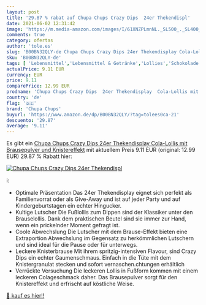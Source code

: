 ```yaml
---
layout: post
title: '29.87 % rabat auf Chupa Chups Crazy Dips  24er Thekendispl'
date: 2021-06-02 12:31:42
image: 'https://m.media-amazon.com/images/I/61XNZPLmnNL._SL500_._SL400_.jpg'
comments: true
category: ofertas
author: 'tole.es'
slug: 'B00BN32QLY-de Chupa Chups Crazy Dips 24er Thekendisplay Cola-Lollis mit...'
sku: 'B00BN32QLY-de'
tags: [ 'Lebensmittel','Lebensmittel & Getränke','Lollies','Schokolade & Süßigkeiten','Süßigkeiten & Knabbereien','chupa chups', ]
actualPrice: 9.11 EUR
currency: EUR
price: 9.11
comparePrice: 12.99 EUR
prodname: 'Chupa Chups Crazy Dips  24er Thekendisplay  Cola-Lollis mit Brausepulver und Knistereffekt'
country: 'de'
flag: '🇩🇪'
brand: 'Chupa Chups'
buyurl: 'https://www.amazon.de/dp/B00BN32QLY/?tag=tolees0ca-21'
descuento: '29.87'
average: '9.11'
---
```


Es gibt ein [Chupa Chups Crazy Dips  24er Thekendisplay  Cola-Lollis mit Brausepulver und Knistereffekt](https://www.amazon.de/dp/B00BN32QLY/?tag=tolees0ca-21) mit aktuellem Preis 9.11 EUR (original: 12.99 EUR) 29.87 % Rabatt hier:

[![Chupa Chups Crazy Dips  24er Thekendispl](https://m.media-amazon.com/images/I/61XNZPLmnNL._SL500_._SL400_.jpg)](https://www.amazon.de/dp/B00BN32QLY/?tag=tolees0ca-21)

ℹ️:

- Optimale Präsentation Das 24er Thekendisplay eignet sich perfekt als Familienvorrat oder als Give-Away und ist auf jeder Party und auf Kindergeburtstagen ein echter Hingucker.
- Kultige Lutscher Die Fußlollis zum Dippen sind der Klassiker unter den Brauselollis. Dank dem praktischen Beutel sind sie immer zur Hand, wenn ein prickelnder Moment gefragt ist.
- Coole Abwechslung Die Lutscher mit dem Brause-Effekt bieten eine Extraportion Abwechslung im Gegensatz zu herkömmlichen Lutschern und sind ideal für die Pause oder für unterwegs.
- Leckere Knisterbrause Mit ihrem spritzig-intensiven Flavour, sind Crazy Dips ein echter Gaumenschmaus. Einfach in die Tüte mit dem Knistergranulat stecken und sofort vernaschen.chtungen erhältlich
- Verrückte Versuchung Die leckeren Lollis in Fußform kommen mit einem leckeren Colageschmack daher. Das Brausepulver sorgt für den Knistereffekt und erfrischt auf köstliche Weise.

[🛒 kauf es hier!!](https://www.amazon.de/dp/B00BN32QLY/?tag=tolees0ca-21)
